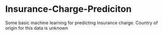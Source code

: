 # Insurance-Charge-Prediciton
Some basic machine learning for predicting insurance charge. Country of origin for this data is unknown
